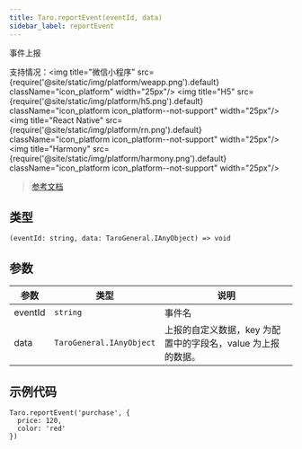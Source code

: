 ```yaml
---
title: Taro.reportEvent(eventId, data)
sidebar_label: reportEvent
---
```


事件上报

支持情况：<img title="微信小程序" src={require('@site/static/img/platform/weapp.png').default} className="icon_platform" width="25px"/> <img title="H5" src={require('@site/static/img/platform/h5.png').default} className="icon_platform icon_platform--not-support" width="25px"/> <img title="React Native" src={require('@site/static/img/platform/rn.png').default} className="icon_platform icon_platform--not-support" width="25px"/> <img title="Harmony" src={require('@site/static/img/platform/harmony.png').default} className="icon_platform icon_platform--not-support" width="25px"/>

> [参考文档](https://developers.weixin.qq.com/miniprogram/dev/api/data-analysis/wx.reportEvent.html)

## 类型

```tsx
(eventId: string, data: TaroGeneral.IAnyObject) => void
```

## 参数

| 参数 | 类型 | 说明 |
| --- | --- | --- |
| eventId | `string` | 事件名 |
| data | `TaroGeneral.IAnyObject` | 上报的自定义数据，key 为配置中的字段名，value 为上报的数据。 |

## 示例代码

```tsx
Taro.reportEvent('purchase', {
  price: 120,
  color: 'red'
})
```
